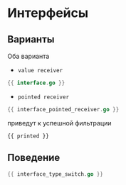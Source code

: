 # Интерфейсы

## Варианты

Оба варианта

* `value receiver`

```go
{{ interface.go }}
```

* `pointed receiver`

```go
{{ interface_pointed_receiver.go }}
```

приведут к успешной фильтрации

```text
{{ printed }}
```

## Поведение

```go
{{ interface_type_switch.go }}
```

